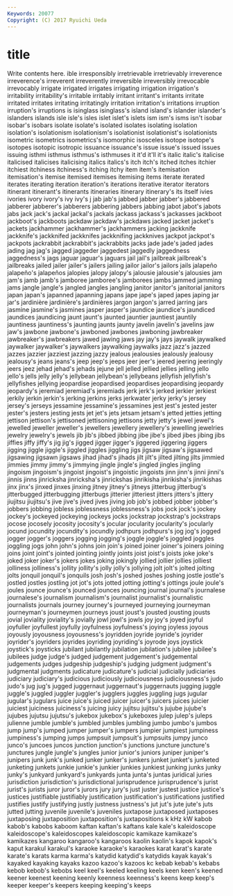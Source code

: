 ```yaml
---
Keywords: 20077 
Copyright: (C) 2017 Ryuichi Ueda
---
```


# title

Write contents here.
ible irresponsibly irretrievable irretrievably
irreverence irreverence's irreverent irreverently irreversible irreversibly irrevocable irrevocably irrigate irrigated
irrigates irrigating irrigation irrigation's irritability irritability's irritable irritably irritant irritant's
irritants irritate irritated irritates irritating irritatingly irritation irritation's irritations irruption
irruption's irruptions is isinglass isinglass's island island's islander islander's islanders
islands isle isle's isles islet islet's islets ism ism's isms
isn't isobar isobar's isobars isolate isolate's isolated isolates isolating isolation
isolation's isolationism isolationism's isolationist isolationist's isolationists isometric isometrics isometrics's isomorphic
isosceles isotope isotope's isotopes isotopic isotropic issuance issuance's issue issue's
issued issues issuing isthmi isthmus isthmus's isthmuses it it'd it'll
it's italic italic's italicise italicised italicises italicising italics italics's itch
itch's itched itches itchier itchiest itchiness itchiness's itching itchy item
item's itemisation itemisation's itemise itemised itemises itemising items iterate iterated
iterates iterating iteration iteration's iterations iterative iterator iterators itinerant itinerant's
itinerants itineraries itinerary itinerary's its itself ivies ivories ivory ivory's
ivy ivy's j jab jab's jabbed jabber jabber's jabbered jabberer
jabberer's jabberers jabbering jabbers jabbing jabot jabot's jabots jabs jack
jack's jackal jackal's jackals jackass jackass's jackasses jackboot jackboot's jackboots
jackdaw jackdaw's jackdaws jacked jacket jacket's jackets jackhammer jackhammer's jackhammers
jacking jackknife jackknife's jackknifed jackknifes jackknifing jackknives jackpot jackpot's jackpots
jackrabbit jackrabbit's jackrabbits jacks jade jade's jaded jades jading jag
jag's jagged jaggeder jaggedest jaggedly jaggedness jaggedness's jags jaguar jaguar's
jaguars jail jail's jailbreak jailbreak's jailbreaks jailed jailer jailer's jailers
jailing jailor jailor's jailors jails jalapeño jalapeño's jalapeños jalopies jalopy
jalopy's jalousie jalousie's jalousies jam jam's jamb jamb's jamboree jamboree's
jamborees jambs jammed jamming jams jangle jangle's jangled jangles jangling
janitor janitor's janitorial janitors japan japan's japanned japanning japans jape
jape's japed japes japing jar jar's jardinière jardinière's jardinières jargon
jargon's jarred jarring jars jasmine jasmine's jasmines jasper jasper's jaundice
jaundice's jaundiced jaundices jaundicing jaunt jaunt's jaunted jauntier jauntiest jauntily
jauntiness jauntiness's jaunting jaunts jaunty javelin javelin's javelins jaw jaw's
jawbone jawbone's jawboned jawbones jawboning jawbreaker jawbreaker's jawbreakers jawed jawing
jaws jay jay's jays jaywalk jaywalked jaywalker jaywalker's jaywalkers jaywalking
jaywalks jazz jazz's jazzed jazzes jazzier jazziest jazzing jazzy jealous
jealousies jealously jealousy jealousy's jeans jeans's jeep jeep's jeeps jeer
jeer's jeered jeering jeeringly jeers jeez jehad jehad's jehads jejune
jell jelled jellied jellies jelling jello jello's jells jelly jelly's
jellybean jellybean's jellybeans jellyfish jellyfish's jellyfishes jellying jeopardise jeopardised jeopardises
jeopardising jeopardy jeopardy's jeremiad jeremiad's jeremiads jerk jerk's jerked jerkier
jerkiest jerkily jerkin jerkin's jerking jerkins jerks jerkwater jerky jerky's
jersey jersey's jerseys jessamine jessamine's jessamines jest jest's jested jester
jester's jesters jesting jests jet jet's jets jetsam jetsam's jetted
jetties jetting jettison jettison's jettisoned jettisoning jettisons jetty jetty's jewel
jewel's jewelled jeweller jeweller's jewellers jewellery jewellery's jewelling jewelries jewelry
jewelry's jewels jib jib's jibbed jibbing jibe jibe's jibed jibes
jibing jibs jiffies jiffy jiffy's jig jig's jigged jigger jigger's
jiggered jiggering jiggers jigging jiggle jiggle's jiggled jiggles jiggling jigs
jigsaw jigsaw's jigsawed jigsawing jigsawn jigsaws jihad jihad's jihads jilt
jilt's jilted jilting jilts jimmied jimmies jimmy jimmy's jimmying jingle
jingle's jingled jingles jingling jingoism jingoism's jingoist jingoist's jingoistic jingoists
jinn jinn's jinni jinni's jinnis jinns jinricksha jinricksha's jinrickshas jinrikisha
jinrikisha's jinrikishas jinx jinx's jinxed jinxes jinxing jitney jitney's jitneys
jitterbug jitterbug's jitterbugged jitterbugging jitterbugs jitterier jitteriest jitters jitters's jittery
jiujitsu jiujitsu's jive jive's jived jives jiving job job's jobbed
jobber jobber's jobbers jobbing jobless joblessness joblessness's jobs jock jock's
jockey jockey's jockeyed jockeying jockeys jocks jockstrap jockstrap's jockstraps jocose
jocosely jocosity jocosity's jocular jocularity jocularity's jocularly jocund jocundity jocundity's
jocundly jodhpurs jodhpurs's jog jog's jogged jogger jogger's joggers jogging
jogging's joggle joggle's joggled joggles joggling jogs john john's johns
join join's joined joiner joiner's joiners joining joins joint joint's
jointed jointing jointly joints joist joist's joists joke joke's joked
joker joker's jokers jokes joking jokingly jollied jollier jollies jolliest
jolliness jolliness's jollity jollity's jolly jolly's jollying jolt jolt's jolted
jolting jolts jonquil jonquil's jonquils josh josh's joshed joshes joshing
jostle jostle's jostled jostles jostling jot jot's jots jotted jotting
jotting's jottings joule joule's joules jounce jounce's jounced jounces jouncing
journal journal's journalese journalese's journalism journalism's journalist journalist's journalistic journalists
journals journey journey's journeyed journeying journeyman journeyman's journeymen journeys joust
joust's jousted jousting jousts jovial joviality joviality's jovially jowl jowl's
jowls joy joy's joyed joyful joyfuller joyfullest joyfully joyfulness joyfulness's
joying joyless joyous joyously joyousness joyousness's joyridden joyride joyride's joyrider
joyrider's joyriders joyrides joyriding joyriding's joyrode joys joystick joystick's joysticks
jubilant jubilantly jubilation jubilation's jubilee jubilee's jubilees judge judge's judged
judgement judgement's judgemental judgements judges judgeship judgeship's judging judgment judgment's
judgmental judgments judicature judicature's judicial judicially judiciaries judiciary judiciary's judicious
judiciously judiciousness judiciousness's judo judo's jug jug's jugged juggernaut juggernaut's
juggernauts jugging juggle juggle's juggled juggler juggler's jugglers juggles juggling
jugs jugular jugular's jugulars juice juice's juiced juicer juicer's juicers
juices juicier juiciest juiciness juiciness's juicing juicy jujitsu jujitsu's jujube
jujube's jujubes jujutsu jujutsu's jukebox jukebox's jukeboxes julep julep's juleps
julienne jumble jumble's jumbled jumbles jumbling jumbo jumbo's jumbos jump
jump's jumped jumper jumper's jumpers jumpier jumpiest jumpiness jumpiness's jumping
jumps jumpsuit jumpsuit's jumpsuits jumpy junco junco's juncoes juncos junction
junction's junctions juncture juncture's junctures jungle jungle's jungles junior junior's
juniors juniper juniper's junipers junk junk's junked junker junker's junkers
junket junket's junketed junketing junkets junkie junkie's junkier junkies junkiest
junking junks junky junky's junkyard junkyard's junkyards junta junta's juntas
juridical juries jurisdiction jurisdiction's jurisdictional jurisprudence jurisprudence's jurist jurist's jurists
juror juror's jurors jury jury's just juster justest justice justice's
justices justifiable justifiably justification justification's justifications justified justifies justify justifying
justly justness justness's jut jut's jute jute's juts jutted jutting
juvenile juvenile's juveniles juxtapose juxtaposed juxtaposes juxtaposing juxtaposition juxtaposition's juxtapositions
k kHz kW kabob kabob's kabobs kaboom kaftan kaftan's kaftans
kale kale's kaleidoscope kaleidoscope's kaleidoscopes kaleidoscopic kamikaze kamikaze's kamikazes kangaroo
kangaroo's kangaroos kaolin kaolin's kapok kapok's kaput karakul karakul's karaoke
karaoke's karaokes karat karat's karate karate's karats karma karma's katydid
katydid's katydids kayak kayak's kayaked kayaking kayaks kazoo kazoo's kazoos
kc kebab kebab's kebabs kebob kebob's kebobs keel keel's keeled
keeling keels keen keen's keened keener keenest keening keenly keenness
keenness's keens keep keep's keeper keeper's keepers keeping keeping's keeps

